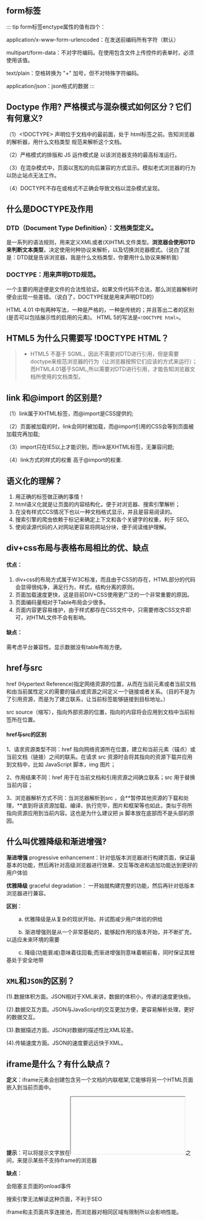 ## form标签

::: tip form标签enctype属性的值有四个：

application/x-www-form-urlencoded：在发送前编码所有字符（默认）

multipart/form-data：不对字符编码。在使用包含文件上传控件的表单时，必须使用该值。

text/plain：空格转换为 "+" 加号，但不对特殊字符编码。

application/json：json格式的数据
:::

## Doctype 作用? 严格模式与混杂模式如何区分？它们有何意义?

（1）<!DOCTYPE> 声明位于文档中的最前面，处于 html标签之前。告知浏览器的解析器，用什么文档类型 规范来解析这个文档。

（2）严格模式的排版和 JS 运作模式是 以该浏览器支持的最高标准运行。

（3）在混杂模式中，页面以宽松的向后兼容的方式显示。模拟老式浏览器的行为以防止站点无法工作。

（4）DOCTYPE不存在或格式不正确会导致文档以混杂模式呈现。

## 什么是DOCTYPE及作用

### **DTD**（Document Type Definition）：文档类型定义。

是一系列的语法规则，用来定义XML或者(X)HTML文件类型。**浏览器会使用DTD来判断文本类型**，决定使用何种协议来解析，以及切换浏览器模式。（说白了就是：DTD就是告诉浏览器，我是什么文档类型，你要用什么协议来解析我）

### **DOCTYPE**：用来声明DTD规范。

一个主要的用途便是文件的合法性验证。如果文件代码不合法，那么浏览器解析时便会出现一些差错。（说白了，DOCTYPE就是用来声明DTD的）

 HTML 4.01 中有两种写法，一种是严格的，一种是传统的；并且答出二者的区别(是否可以包括展示性的启用的元素)。 HTML 5的写法是`<!DOCTYPE html>`。

## HTML5 为什么只需要写 !DOCTYPE HTML？

> - HTML5 不基于 SGML，因此不需要对DTD进行引用，但是需要doctype来规范浏览器的行为（让浏览器按照它们应该的方式来运行）；而HTML4.01基于SGML,所以需要对DTD进行引用，才能告知浏览器文档所使用的文档类型。

## link 和@import 的区别是?

（1）link属于XHTML标签，而@import是CSS提供的;

（2）页面被加载的时，link会同时被加载，而@import引用的CSS会等到页面被加载完再加载;

（3）import只在IE5以上才能识别，而link是XHTML标签，无兼容问题;

（4）link方式的样式的权重 高于@import的权重.

## 语义化的理解？

1. 用正确的标签做正确的事情！
2. html语义化就是让页面的内容结构化，便于对浏览器、搜索引擎解析；
3. 在没有样式CCS情况下也以一种文档格式显示，并且是容易阅读的。
4. 搜索引擎的爬虫依赖于标记来确定上下文和各个关键字的权重，利于 SEO。
5. 使阅读源代码的人对网站更容易将网站分块，便于阅读维护理解。

## div+css布局与表格布局相比的优、缺点

#### 优点：

1. div+css的布局方式属于W3C标准，而且由于CSS的存在，HTML部分的代码会显得很纯净，满足行为，样式，结构分离的原则。
2. 页面加载速度更快，这是目前DIV+CSS使用更广泛的一个非常重要的原因。
3. 页面编码量相对于Table布局会少很多。
4. 页面内容更容易维护，由于样式都存在CSS文件中，只需要修改CSS文件即可，对HTML文件不会有影响。

#### 缺点：

需考虑平台兼容性。显示数据没有table布局方便。

## href与src

href (Hypertext Reference)指定网络资源的位置，从而在当前元素或者当前文档和由当前属性定义的需要的锚点或资源之间定义一个链接或者关系。（目的不是为了引用资源，而是为了建立联系，让当前标签能够链接到目标地址。）

src source（缩写），指向外部资源的位置，指向的内容将会应用到文档中当前标签所在位置。

#### href与src的区别

1、请求资源类型不同：href 指向网络资源所在位置，建立和当前元素（锚点）或当前文档（链接）之间的联系。在请求 src 资源时会将其指向的资源下载并应用到文档中，比如 JavaScript 脚本，img 图片；

2、作用结果不同：href 用于在当前文档和引用资源之间确立联系；src 用于替换当前内容；

3、浏览器解析方式不同：当浏览器解析到src ，会**暂停其他资源的下载和处理，**直到将该资源加载、编译、执行完毕，图片和框架等也如此，类似于将所指向资源应用到当前内容。这也是为什么建议把 js 脚本放在底部而不是头部的原因。

## 什么叫优雅降级和渐进增强?

**渐进增强** progressive enhancement：针对低版本浏览器进行构建页面，保证最基本的功能，然后再针对高级浏览器进行效果、交互等改进和追加功能达到更好的用户体验

**优雅降级** graceful degradation： 一开始就构建完整的功能，然后再针对低版本浏览器进行兼容。

 **区别**：

　　 a. 优雅降级是从复杂的现状开始，并试图减少用户体验的供给

　　 b. 渐进增强则是从一个非常基础的，能够起作用的版本开始，并不断扩充，以适应未来环境的需要

　　 c. 降级(功能衰减)意味着往回看;而渐进增强则意味着朝前看，同时保证其根基处于安全地带

## `XML`和`JSON`的区别？

(1).数据体积方面。JSON相对于XML来讲，数据的体积小，传递的速度更快些。

(2).数据交互方面。JSON与JavaScript的交互更加方便，更容易解析处理，更好的数据交互。

(3).数据描述方面。JSON对数据的描述性比XML较差。

(4).传输速度方面。JSON的速度要远远快于XML。

## iframe是什么？有什么缺点？

**定义**：iframe元素会创建包含另一个文档的内联框架,它能够将另一个HTML页面嵌入到当前页面中。

**提示**：可以将提示文字放在<iframe></iframe>之间，来提示某些不支持iframe的浏览器

**缺点**：

会阻塞主页面的onload事件

搜索引擎无法解读这种页面，不利于SEO

iframe和主页面共享连接池，而浏览器对相同区域有限制所以会影响性能。




